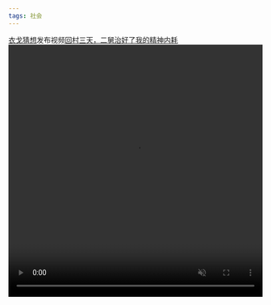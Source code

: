 ```yaml
---
tags: 社会
---
```


[衣戈猜想]()发布视频[回村三天，二舅治好了我的精神内耗](https://www.bilibili.com/video/BV1MN4y177PB)  
<video width="100%" preload="auto" muted controls src="1.mp4" height="500px"></video>